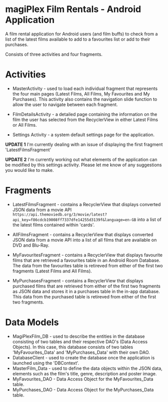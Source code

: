 # magiPlex Film Rentals - Android Application

A film rental application for Android users (and film buffs) to check from a list of the latest films available to add to a favourites list or add to their purchases.

Consists of three activities and four fragments.

# Activities

* MasterActivity - used to load each individual fragment that represents the four main pages (Latest Films, All Films, My Favourites and My Purchases). This activity also contains the navigation slide function to allow the user to navigate between each fragment.

* FilmDetailsActivity - a detailed page containing the information on the film the user has selected from the RecyclerView in either Latest Films or All Films.

* Settings Activity - a system default settings page for the application.

**UPDATE 1** I'm currently dealing with an issue of displaying the first fragment 'LatestFilmsFragment'

**UPDATE 2** I'm currently working out what elements of the application can be modified by this settings activity. Please let me know of any suggestions you would like to make.


# Fragments

* LatestFilmsFragment - contains a RecyclerView that displays converted JSON data from a movie API `https://api.themoviedb.org/3/movie/latest?api_key=f86cdcb19008ff7337dfe14255d3139f&language=en-GB` into a list of the latest films contained within 'cards'.

* AllFilmsFragment - contains a RecyclerView that displays converted JSON data from a movie API into a list of all films that are available on DVD and Blu-Ray.

* MyFavouritesFragment - contains a RecyclerView that displays favourite films that are retrieved a favourites table in an Android Room Database. The data from the favourites table is retireved from either of the first two fragments (Latest Films and All Films).

* MyPurchasesFragment - contains a RecyclerView that displays purchased films that are retrieved from either of the first two fragments as JSON data and stores it in a purchases table in the in-app database. This data from the purchased table is retireved from either of the first two fragments.


# Data Models
* MagiPlexFilm_DB - used to describe the entities in the database consisting of two tables and their respective DAO's (Data Access Objects). In this case, this database consists of two tables 'MyFavourites_Data' and 'MyPurchases_Data' with their own DAO.
* DatabaseClient - used to create the database once the application is launched using the 'DBContext'.
* MasterFilm_Data - used to define the data objects within the JSON data, elements such as the film's title, genre, description and poster image.
* MyFavourites_DAO - Data Access Object for the MyFavourites_Data table.
* MyPurchases_DAO - Data Access Object for the MyPurchases_Data table.

